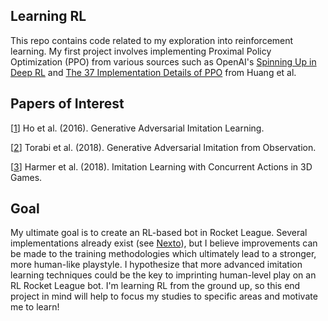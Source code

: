 ## Learning RL
This repo contains code related to my exploration into reinforcement learning. My first project involves implementing Proximal Policy Optimization (PPO) from various sources such as OpenAI's [Spinning Up in Deep RL](https://spinningup.openai.com/en/latest/) and [The 37 Implementation Details of PPO](https://iclr-blog-track.github.io/2022/03/25/ppo-implementation-details/) from Huang et al.

## Papers of Interest
[[1](https://arxiv.org/abs/1606.03476)]
Ho et al. (2016). 
Generative Adversarial Imitation Learning.

[[2](https://arxiv.org/abs/1807.06158)]
Torabi et al. (2018).
Generative Adversarial Imitation from Observation.

[[3](https://arxiv.org/abs/1803.05402)]
Harmer et al. (2018).
Imitation Learning with Concurrent Actions in 3D Games.

## Goal
My ultimate goal is to create an RL-based bot in Rocket League. Several implementations already exist (see [Nexto](https://github.com/Rolv-Arild/Necto)), but I believe improvements can be made to the training methodologies which ultimately lead to a stronger, more human-like playstyle. I hypothesize that more advanced imitation learning techniques could be the key to imprinting human-level play on an RL Rocket League bot. I'm learning RL from the ground up, so this end project in mind will help to focus my studies to specific areas and motivate me to learn!
